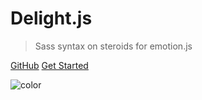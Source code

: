 <!-- ![logo](logo.svg) -->

# Delight.js

> Sass syntax on steroids for emotion.js

[GitHub](https://github.com/fuckingdigital/delight/)
[Get Started](getting-started)

![color](#ffffff)
